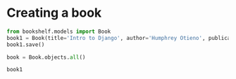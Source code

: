 # Creating a book

```python
from bookshelf.models import Book
book1 = Book(title='Intro to Django', author='Humphrey Otieno', publication_year='2025')
book1.save()
```

```python
book = Book.objects.all()
```

```python
book1
```
